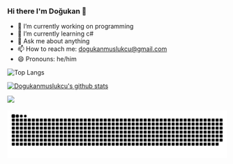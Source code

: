 ### Hi there I'm Doğukan :wave:

- 🔭 I’m currently working on programming
- 🌱 I’m currently learning c#
- 💬 Ask me about anything
- 📫 How to reach me: dogukanmuslukcu@gmail.com
- 😄 Pronouns: he/him

![Top Langs](https://github-readme-stats.vercel.app/api/top-langs/?username=dogukanmuslukcu)

[![Dogukanmuslukcu's github stats](https://github-readme-stats.vercel.app/api?username=dogukanmuslukcu&count_private=true&show_icons=true&theme=radical&hide_rank=false)](https://github.com/dogukanmuslukcu/github-readme-stats)

<img height="295em"  src="https://activity-graph.herokuapp.com/graph?username=dogukanmuslukcu&theme=xcode"/>

  ![Snake animation](https://github.com/wellingtoncarneirobarbosa/wellingtoncarneirobarbosa/blob/output/github-contribution-grid-snake.svg)

